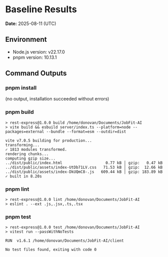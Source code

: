 # Baseline Results

**Date:** 2025-08-11 (UTC)

## Environment

- Node.js version: v22.17.0
- pnpm version: 10.13.1

## Command Outputs

### pnpm install

(no output, installation succeeded without errors)

### pnpm build

```
> rest-express@1.0.0 build /home/donovan/Documents/JobFit-AI
> vite build && esbuild server/index.ts --platform=node --packages=external --bundle --format=esm --outdir=dist

vite v7.0.5 building for production...
transforming...
✓ 1813 modules transformed.
rendering chunks...
computing gzip size...
../dist/public/index.html                   0.77 kB │ gzip:   0.47 kB
../dist/public/assets/index-UtDb71LV.css   71.53 kB │ gzip:  12.66 kB
../dist/public/assets/index-DkUQmC8-.js   609.44 kB │ gzip: 183.89 kB
✓ built in 8.20s
```

### pnpm lint

```
> rest-express@1.0.0 lint /home/donovan/Documents/JobFit-AI
> eslint . --ext .js,.jsx,.ts,.tsx

```

### pnpm test

```
> rest-express@1.0.0 test /home/donovan/Documents/JobFit-AI
> vitest run --passWithNoTests

RUN  v1.6.1 /home/donovan/Documents/JobFit-AI/client

No test files found, exiting with code 0
```

